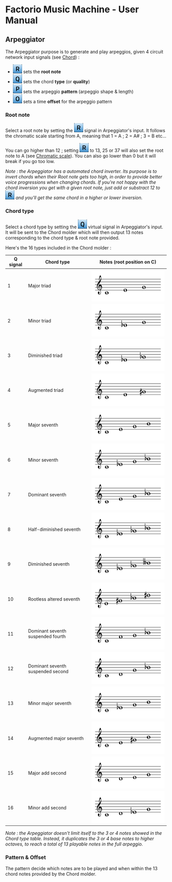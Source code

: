 # Factorio Music Machine - User Manual

## Arpeggiator
The Arpeggiator purpose is to generate and play arpeggios, given 4 circuit network input signals (see
[Chord](https://en.wikipedia.org/wiki/Chord_(music))) :
* ![](/images/screenshots/virtual-signal-R.png) sets the **root note**
* ![](/images/screenshots/virtual-signal-Q.png) sets the chord **type** (or **quality**)
* ![](/images/screenshots/virtual-signal-P.png) sets the arpeggio **pattern** (arpeggio shape & length)
* ![](/images/screenshots/virtual-signal-O.png) sets a time **offset** for the arpeggio pattern

### Root note
Select a root note by setting the ![](/images/screenshots/virtual-signal-R.png) signal in Arpeggiator's input. It follows the chromatic scale starting from A, meaning that 1 = A ; 2 = A# ; 3 = B etc...

You can go higher than 12 ; setting ![](/images/screenshots/virtual-signal-R.png) to 13, 25 or 37 will also set the root note to A (see [Chromatic scale](https://en.wikipedia.org/wiki/Chromatic_scale)). You can also go lower than 0 but it will break if you go too low.

*Note : the Arpeggiator has a automated chord inverter. Its purpose is to invert chords when their Root note gets too high, in order to provide better voice progressions when changing chords. If you're not happy with the chord inversion you get with a given root note, just add or substract 12 to ![](/images/screenshots/virtual-signal-R.png) and you'll get the same chord in a higher or lower inversion.*

### Chord type
Select a chord type by setting the ![](/images/screenshots/virtual-signal-Q.png) virtual signal in Arpeggiator's input. It will be sent to the Chord molder which will then output 13 notes corresponding to the chord type & root note provided.

Here's the 16 types included in the Chord molder :

Q signal | Chord type | Notes (root position on C)
-------- | ---------- | ------------
1 | Major triad | <img src="/images/chords/maj.png" width="333" height="100" />
2 | Minor triad | <img src="/images/chords/min.png" width="333" height="100" />
3 | Diminished triad | <img src="/images/chords/dim.png" width="333" height="100" />
4 | Augmented triad | <img src="/images/chords/aug.png" width="333" height="100" />
5 | Major seventh | <img src="/images/chords/maj7.png" width="333" height="100" />
6 | Minor seventh | <img src="/images/chords/min7.png" width="333" height="100" />
7 | Dominant seventh | <img src="/images/chords/7.png" width="333" height="100" />
8 | Half-diminished seventh | <img src="/images/chords/min7b5.png" width="333" height="100" />
9 | Diminished seventh | <img src="/images/chords/dim7.png" width="333" height="100" />
10| Rootless altered seventh | <img src="/images/chords/7alt.png" width="333" height="100" />
11| Dominant seventh suspended fourth | <img src="/images/chords/7sus4.png" width="333" height="100" />
12| Dominant seventh suspended second | <img src="/images/chords/7sus2.png" width="333" height="100" />
13| Minor major seventh | <img src="/images/chords/minmaj7.png" width="333" height="100" />
14| Augmented major seventh | <img src="/images/chords/augmaj7.png" width="333" height="100" />
15| Major add second | <img src="/images/chords/majadd2.png" width="333" height="100" />
16| Minor add second | <img src="/images/chords/minadd2.png" width="333" height="100" />

*Note : the Arpeggiator doesn't limit itself to the 3 or 4 notes showed in the Chord type table. Instead, it duplicates the 3 or 4 base notes to higher octaves, to reach a total of 13 playable notes in the full arpeggio.*

### Pattern & Offset

The pattern decide which notes are to be played and when within the 13 chord notes provided by the Chord molder.
